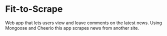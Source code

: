 # Fit-to-Scrape

Web app that lets users view and leave comments on the latest news. Using Mongoose and Cheerio this app scrapes news from another site. 


